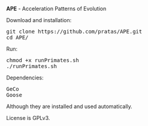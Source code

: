 <b>APE</b> - Acceleration Patterns of Evolution

Download and installation:
<pre>
git clone https://github.com/pratas/APE.git
cd APE/
</pre>
Run:
<pre>
chmod +x runPrimates.sh
./runPrimates.sh
</pre>

Dependencies:
<pre>
GeCo
Goose
</pre>
Although they are installed and used automatically.

License is GPLv3.
